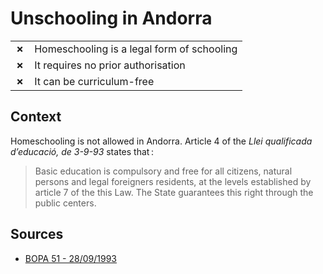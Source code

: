 # Unschooling in Andorra

|       |                                            |
| ----- | ------------------------------------------ |
| **✗** | Homeschooling is a legal form of schooling |
| **✗** | It requires no prior authorisation         |
| **✗** | It can be curriculum-free                  |

## Context

Homeschooling is not allowed in Andorra. Article 4 of the _Llei qualificada d’educació, de 3-9-93_ states that :

> Basic education is compulsory and free for all
> citizens, natural persons and legal foreigners
> residents, at the levels established by article 7 of the
> this Law. The State guarantees this right through the
> public centers.

## Sources

- [BOPA 51 - 28/09/1993](https://www.bopa.ad/bopa/005051/Documents/645A.pdf)
